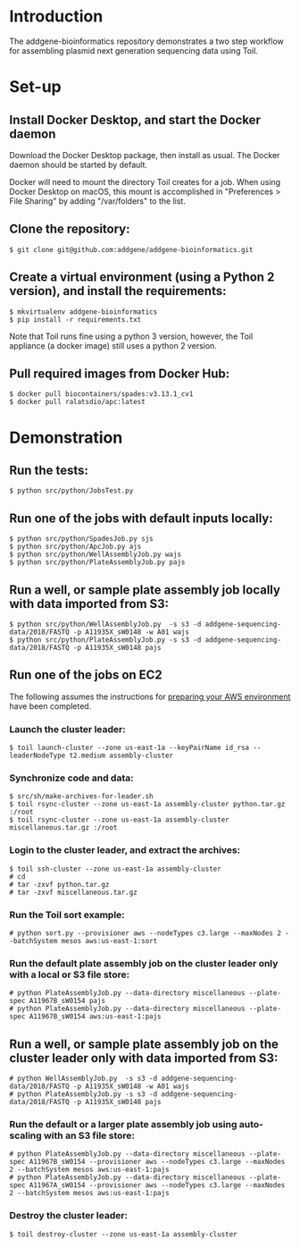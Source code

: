 # Introduction

The addgene-bioinformatics repository demonstrates a two step workflow
for assembling plasmid next generation sequencing data using Toil.

# Set-up

## Install Docker Desktop, and start the Docker daemon

Download the Docker Desktop package, then install as usual. The Docker
daemon should be started by default.

Docker will need to mount the directory Toil creates for a job. When
using Docker Desktop on macOS, this mount is accomplished in
"Preferences > File Sharing" by adding "/var/folders" to the list.

## Clone the repository:

```
$ git clone git@github.com:addgene/addgene-bioinformatics.git
```

## Create a virtual environment (using a Python 2 version), and install the requirements:

```
$ mkvirtualenv addgene-bioinformatics
$ pip install -r requirements.txt
```

Note that Toil runs fine using a python 3 version, however, the Toil
appliance (a docker image) still uses a python 2 version.

## Pull required images from Docker Hub:

```
$ docker pull biocontainers/spades:v3.13.1_cv1
$ docker pull ralatsdio/apc:latest
```

# Demonstration

## Run the tests:

```
$ python src/python/JobsTest.py
```

## Run one of the jobs with default inputs locally:

```
$ python src/python/SpadesJob.py sjs
$ python src/python/ApcJob.py ajs
$ python src/python/WellAssemblyJob.py wajs
$ python src/python/PlateAssemblyJob.py pajs
```

## Run a well, or sample plate assembly job locally with data imported from S3:

```
$ python src/python/WellAssemblyJob.py  -s s3 -d addgene-sequencing-data/2018/FASTQ -p A11935X_sW0148 -w A01 wajs
$ python src/python/PlateAssemblyJob.py -s s3 -d addgene-sequencing-data/2018/FASTQ -p A11935X_sW0148 pajs
```

## Run one of the jobs on EC2

The following assumes the instructions for [preparing your AWS
environment](https://toil.readthedocs.io/en/latest/running/cloud/amazon.html#preparing-your-aws-environment)
have been completed.

### Launch the cluster leader:

```
$ toil launch-cluster --zone us-east-1a --keyPairName id_rsa --leaderNodeType t2.medium assembly-cluster
```

### Synchronize code and data:

```
$ src/sh/make-archives-for-leader.sh
$ toil rsync-cluster --zone us-east-1a assembly-cluster python.tar.gz :/root
$ toil rsync-cluster --zone us-east-1a assembly-cluster miscellaneous.tar.gz :/root
```

### Login to the cluster leader, and extract the archives:

```
$ toil ssh-cluster --zone us-east-1a assembly-cluster
# cd
# tar -zxvf python.tar.gz
# tar -zxvf miscellaneous.tar.gz
```

### Run the Toil sort example:

```
# python sort.py --provisioner aws --nodeTypes c3.large --maxNodes 2 --batchSystem mesos aws:us-east-1:sort
```

### Run the default plate assembly job on the cluster leader only with a local or S3 file store:

```
# python PlateAssemblyJob.py --data-directory miscellaneous --plate-spec A11967B_sW0154 pajs
# python PlateAssemblyJob.py --data-directory miscellaneous --plate-spec A11967B_sW0154 aws:us-east-1:pajs
```

## Run a well, or sample plate assembly job on the cluster leader only with data imported from S3:

```
# python WellAssemblyJob.py  -s s3 -d addgene-sequencing-data/2018/FASTQ -p A11935X_sW0148 -w A01 wajs
# python PlateAssemblyJob.py -s s3 -d addgene-sequencing-data/2018/FASTQ -p A11935X_sW0148 pajs
```

### Run the default or a larger plate assembly job using auto-scaling with an S3 file store:

```
# python PlateAssemblyJob.py --data-directory miscellaneous --plate-spec A11967B_sW0154 --provisioner aws --nodeTypes c3.large --maxNodes 2 --batchSystem mesos aws:us-east-1:pajs
# python PlateAssemblyJob.py --data-directory miscellaneous --plate-spec A11967A_sW0154 --provisioner aws --nodeTypes c3.large --maxNodes 2 --batchSystem mesos aws:us-east-1:pajs
```

### Destroy the cluster leader:

```
$ toil destroy-cluster --zone us-east-1a assembly-cluster
```
